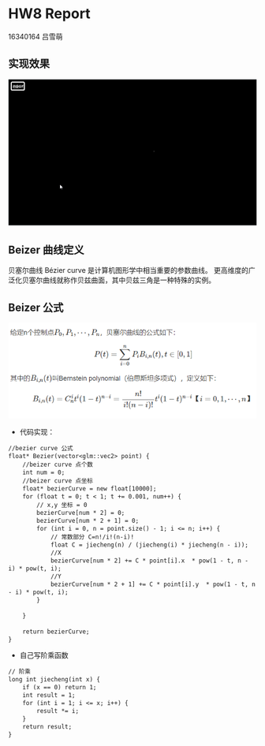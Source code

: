 # HW8 Report
16340164 吕雪萌
## 实现效果
![](https://github.com/lvxm0/CG_homework/blob/master/HW8/doc/hw9.gif)
## Beizer 曲线定义

贝塞尔曲线 Bézier curve 是计算机图形学中相当重要的参数曲线。 更高维度的广泛化贝塞尔曲线就称作贝兹曲面，其中贝兹三角是一种特殊的实例。

## Beizer 公式
![](https://github.com/lvxm0/CG_homework/blob/master/HW8/doc/01.png)

- 代码实现：
```
//bezier curve 公式
float* Bezier(vector<glm::vec2> point) {
	//beizer curve 点个数
	int num = 0;
	//beizer curve 点坐标
	float* bezierCurve = new float[10000];
	for (float t = 0; t < 1; t += 0.001, num++) {
		// x,y 坐标 = 0
		bezierCurve[num * 2] = 0;
		bezierCurve[num * 2 + 1] = 0;
		for (int i = 0, n = point.size() - 1; i <= n; i++) {
			// 常数部分 C=n!/i!(n-i)!
			float C = jiecheng(n) / (jiecheng(i) * jiecheng(n - i));
			//X
			bezierCurve[num * 2] += C * point[i].x  * pow(1 - t, n - i) * pow(t, i);
			//Y
			bezierCurve[num * 2 + 1] += C * point[i].y  * pow(1 - t, n - i) * pow(t, i);
		}

	}

	return bezierCurve;
}
```
- 自己写阶乘函数
```
// 阶乘
long int jiecheng(int x) {
	if (x == 0) return 1;
	int result = 1;
	for (int i = 1; i <= x; i++) {
		result *= i;
	}
	return result;
}
```

## 
